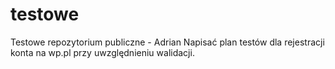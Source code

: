 # testowe
Testowe repozytorium publiczne - Adrian
Napisać plan testów dla rejestracji konta na wp.pl przy uwzględnieniu walidacji.

